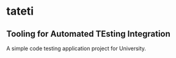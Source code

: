 # tateti

## Tooling for Automated TEsting Integration

A simple code testing application project for University.
